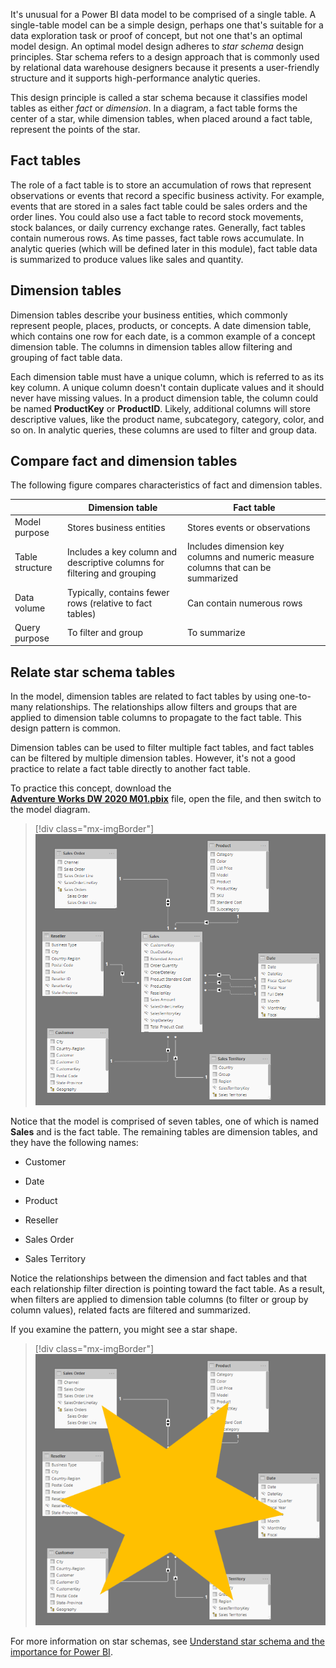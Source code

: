 It's unusual for a Power BI data model to be comprised of a single table. A single-table model can be a simple design, perhaps one that's suitable for a data exploration task or proof of concept, but not one that's an optimal model design. An optimal model design adheres to *star schema* design principles. Star schema refers to a design approach that is commonly used by relational data warehouse designers because it presents a user-friendly structure and it supports high-performance analytic queries. 

This design principle is called a star schema because it classifies model tables as either *fact* or *dimension*. In a diagram, a fact table forms the center of a star, while dimension tables, when placed around a fact table, represent the points of the star.

## Fact tables

The role of a fact table is to store an accumulation of rows that represent observations or events that record a specific business activity. For example, events that are stored in a sales fact table could be sales orders and the order lines. You could also use a fact table to record stock movements, stock balances, or daily currency exchange rates. Generally, fact tables contain numerous rows. As time passes, fact table rows accumulate. In analytic queries (which will be defined later in this module), fact table data is summarized to produce values like sales and quantity.

## Dimension tables

Dimension tables describe your business entities, which commonly represent people, places, products, or concepts. A date dimension table, which contains one row for each date, is a common example of a concept dimension table. The columns in dimension tables allow filtering and grouping of fact table data.

Each dimension table must have a unique column, which is referred to as its key column. A unique column doesn't contain duplicate values and it should never have missing values. In a product dimension table, the column could be named **ProductKey** or **ProductID**. Likely, additional columns will store descriptive values, like the product name, subcategory, category, color, and so on. In analytic queries, these columns are used to filter and group data.

## Compare fact and dimension tables

The following figure compares characteristics of fact and dimension tables.

|                        |     Dimension table                                                                 |     Fact table                                                                               |
|------------------------|-------------------------------------------------------------------------------------|----------------------------------------------------------------------------------------------|
|     Model purpose      |     Stores business entities                                                       |     Stores events or observations                                                             |
|     Table structure    |     Includes a key column and descriptive columns for filtering and grouping    |     Includes dimension key columns and numeric measure columns that can be summarized    |
|     Data volume        |     Typically, contains fewer rows (relative to fact tables)          |     Can contain numerous rows                                                  |
|     Query purpose      |     To filter and group                                                             |     To summarize                                                                             |

## Relate star schema tables

In the model, dimension tables are related to fact tables by using one-to-many relationships. The relationships allow filters and groups that are applied to dimension table columns to propagate to the fact table. This design pattern is common.

Dimension tables can be used to filter multiple fact tables, and fact tables can be filtered by multiple dimension tables. However, it's not a good practice to relate a fact table directly to another fact table.

To practice this concept, download the [**Adventure Works DW 2020 M01.pbix**](https://github.com/MicrosoftDocs/mslearn-dax-power-bi/raw/main/activities/Adventure%20Works%20DW%202020%20M01.pbix) file, open the file, and then switch to the model diagram.

> [!div class="mx-imgBorder"]
> [![An image shows seven model tables. The Sales table is located at the center of the diagram. The other six tables are placed about the Sales table.](../media/dax-star-schema-1-ss.png)](../media/dax-star-schema-1-ss.png#lightbox)

Notice that the model is comprised of seven tables, one of which is named **Sales** and is the fact table. The remaining tables are dimension tables, and they have the following names:

-   Customer

-   Date

-   Product

-   Reseller

-   Sales Order

-   Sales Territory

Notice the relationships between the dimension and fact tables and that each relationship filter direction is pointing toward the fact table. As a result, when filters are applied to dimension table columns (to filter or group by column values), related facts are filtered and summarized.

If you examine the pattern, you might see a star shape.

> [!div class="mx-imgBorder"]
> [![An image shows a star superimposed over the seven model tables. The star assists understanding the star schema design.](../media/dax-star-schema-2-ssm.png)](../media/dax-star-schema-2-ssm.png#lightbox)

For more information on star schemas, see [Understand star schema and the importance for Power BI](/power-bi/guidance/star-schema/?azure-portal=true).
